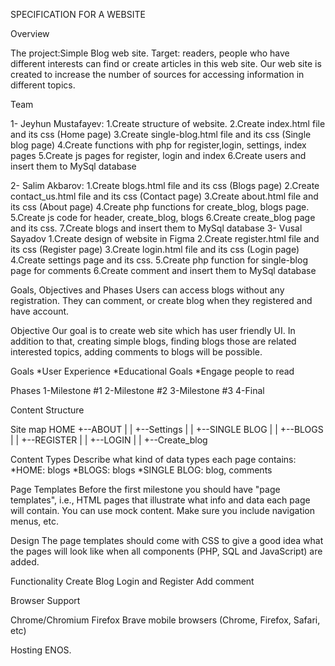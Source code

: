SPECIFICATION FOR A WEBSITE

Overview

The project:Simple Blog web site.
Target: readers, people who have different interests can find or create articles in this web site.
Our web site is created to increase the number of sources for accessing information in different topics.


Team

1- Jeyhun Mustafayev:
1.Create structure of website.
2.Create index.html file and its css (Home page)
3.Create single-blog.html file and its css (Single blog page)
4.Create functions with php for register,login, settings, index pages
5.Create js pages for register, login and index
6.Create users and insert them to MySql database

2- Salim Akbarov:
1.Create blogs.html file and its css (Blogs page)
2.Create contact_us.html file and its css (Contact page)
3.Create about.html file and its css (About page)
4.Create php functions for create_blog, blogs page.
5.Create js code for header, create_blog, blogs
6.Create create_blog page and its css. 
7.Create blogs and insert them to MySql database
3- Vusal Sayadov
1.Create design of website in Figma
2.Create register.html file and its css (Register page)
3.Create login.html file and its css (Login page)
4.Create settings page and its css.
5.Create php function for single-blog page for comments
6.Create comment and insert them to MySql database


Goals, Objectives and Phases
Users can access blogs without any registration. They can comment, or create blog when they registered and have account.

Objective
Our goal is to create web site which has user friendly UI. In addition to that, creating simple blogs, finding blogs those are related interested topics, adding comments to blogs will be possible.

Goals
*User Experience
*Educational Goals
*Engage people to read

Phases
1-Milestone #1
2-Milestone #2
3-Milestone #3
4-Final

Content Structure

Site map
HOME
+--ABOUT
|
|
+--Settings
|
|
+--SINGLE BLOG
|
|
+--BLOGS
|
|
+--REGISTER
|
|
+--LOGIN
|
|
+--Create_blog

Content Types
Describe what kind of data types each page contains:
*HOME: blogs
*BLOGS: blogs
*SINGLE BLOG: blog, comments

Page Templates
Before the first milestone you should have "page templates", i.e., HTML pages that illustrate what info and data each page will contain. You can use mock content.
Make sure you include navigation menus, etc.

Design
The page templates should come with CSS to give a good idea what the pages will look like when all components (PHP, SQL and JavaScript) are added.

Functionality
Create Blog
Login and Register
Add comment

Browser Support

Chrome/Chromium
Firefox
Brave
mobile browsers (Chrome, Firefox, Safari, etc)


Hosting
ENOS.